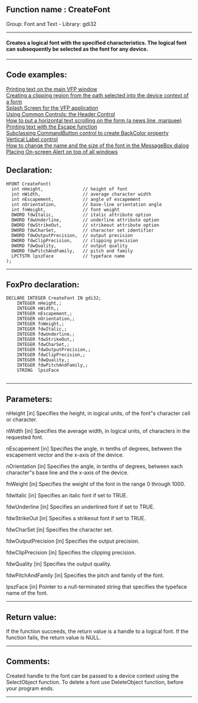 
## Function name : CreateFont
Group: Font and Text - Library: gdi32    
***  


#### Creates a logical font with the specified characteristics. The logical font can subsequently be selected as the font for any device.
***  


## Code examples:
[Printing text on the main VFP window](../../samples/sample_035.md)  
[Creating a clipping region from the path selected into the device context of a form](../../samples/sample_144.md)  
[Splash Screen for the VFP application](../../samples/sample_294.md)  
[Using Common Controls: the Header Control](../../samples/sample_298.md)  
[How to put a horizontal text scrolling on the form (a news line, marquee)](../../samples/sample_352.md)  
[Printing text with the Escape function](../../samples/sample_357.md)  
[Subclassing CommandButton control to create BackColor property](../../samples/sample_392.md)  
[Vertical Label control](../../samples/sample_398.md)  
[How to change the name and the size of the font in the MessageBox dialog](../../samples/sample_434.md)  
[Placing On-screen Alert on top of all windows](../../samples/sample_504.md)  

## Declaration:
```foxpro  
HFONT CreateFont(
  int nHeight,               // height of font
  int nWidth,                // average character width
  int nEscapement,           // angle of escapement
  int nOrientation,          // base-line orientation angle
  int fnWeight,              // font weight
  DWORD fdwItalic,           // italic attribute option
  DWORD fdwUnderline,        // underline attribute option
  DWORD fdwStrikeOut,        // strikeout attribute option
  DWORD fdwCharSet,          // character set identifier
  DWORD fdwOutputPrecision,  // output precision
  DWORD fdwClipPrecision,    // clipping precision
  DWORD fdwQuality,          // output quality
  DWORD fdwPitchAndFamily,   // pitch and family
  LPCTSTR lpszFace           // typeface name
);  
```  
***  


## FoxPro declaration:
```foxpro  
DECLARE INTEGER CreateFont IN gdi32;
	INTEGER nHeight,;
	INTEGER nWidth,;
	INTEGER nEscapement,;
	INTEGER nOrientation,;
	INTEGER fnWeight,;
	INTEGER fdwItalic,;
	INTEGER fdwUnderline,;
	INTEGER fdwStrikeOut,;
	INTEGER fdwCharSet,;
	INTEGER fdwOutputPrecision,;
	INTEGER fdwClipPrecision,;
	INTEGER fdwQuality,;
	INTEGER fdwPitchAndFamily,;
	STRING  lpszFace
  
```  
***  


## Parameters:
nHeight 
[in] Specifies the height, in logical units, of the font"s character cell or character.

nWidth 
[in] Specifies the average width, in logical units, of characters in the requested font.

nEscapement 
[in] Specifies the angle, in tenths of degrees, between the escapement vector and the x-axis of the device.

nOrientation 
[in] Specifies the angle, in tenths of degrees, between each character"s base line and the x-axis of the device. 

fnWeight 
[in] Specifies the weight of the font in the range 0 through 1000. 

fdwItalic 
[in] Specifies an italic font if set to TRUE. 

fdwUnderline 
[in] Specifies an underlined font if set to TRUE. 

fdwStrikeOut 
[in] Specifies a strikeout font if set to TRUE. 

fdwCharSet 
[in] Specifies the character set. 

fdwOutputPrecision 
[in] Specifies the output precision.

fdwClipPrecision 
[in] Specifies the clipping precision. 

fdwQuality 
[in] Specifies the output quality. 

fdwPitchAndFamily 
[in] Specifies the pitch and family of the font. 

lpszFace 
[in] Pointer to a null-terminated string that specifies the typeface name of the font. 
  
***  


## Return value:
If the function succeeds, the return value is a handle to a logical font. If the function fails, the return value is NULL. 
  
***  


## Comments:
Created handle to the font can be passed to a device context using the SelectObject function. To delete a font use DeleteObject function, before your program ends.  
  
***  

